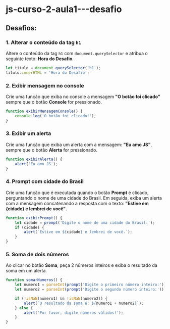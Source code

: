 # js-curso-2-aula1---desafio

## Desafios:

### 1. Alterar o conteúdo da tag `h1`
Altere o conteúdo da tag `h1` com `document.querySelector` e atribua o seguinte texto: **Hora do Desafio**.

```javascript
let titulo = document.querySelector('h1');
titulo.innerHTML = 'Hora do Desafio';
```

### 2. Exibir mensagem no console
Crie uma função que exiba no console a mensagem **"O botão foi clicado"** sempre que o botão **Console** for pressionado.

```javascript
function exibirMensagemConsole() {
    console.log('O botão foi clicado!');
}
```

### 3. Exibir um alerta
Crie uma função que exiba um alerta com a mensagem: **"Eu amo JS"**, sempre que o botão **Alerta** for pressionado.

```javascript
function exibirAlerta() {
    alert('Eu amo JS');
}
```

### 4. Prompt com cidade do Brasil
Crie uma função que é executada quando o botão **Prompt** é clicado, perguntando o nome de uma cidade do Brasil. Em seguida, exiba um alerta com a mensagem concatenando a resposta com o texto: **"Estive em {cidade} e lembrei de você"**.

```javascript
function exibirPrompt() {
    let cidade = prompt('Digite o nome de uma cidade do Brasil:');
    if (cidade) {
        alert(`Estive em ${cidade} e lembrei de você.`);
    }
}
```

### 5. Soma de dois números
Ao clicar no botão **Soma**, peça 2 números inteiros e exiba o resultado da soma em um alerta.

```javascript
function somarNumeros() {
    let numero1 = parseInt(prompt('Digite o primeiro número inteiro:'));
    let numero2 = parseInt(prompt('Digite o segundo número inteiro:'));

    if (!isNaN(numero1) && !isNaN(numero2)) {
        alert(`O resultado da soma é: ${numero1 + numero2}`);
    } else {
        alert('Por favor, digite números válidos!');
    }
}
```

